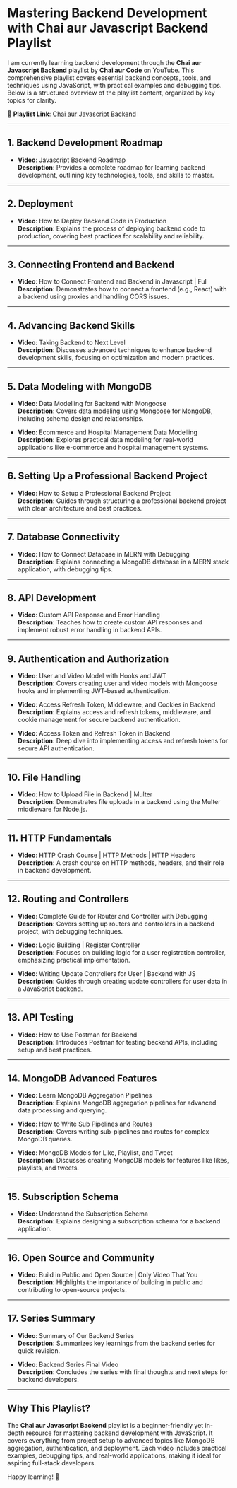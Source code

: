 # Mastering Backend Development with Chai aur Javascript Backend Playlist

I am currently learning backend development through the **Chai aur Javascript Backend** playlist by **Chai aur Code** on YouTube. This comprehensive playlist covers essential backend concepts, tools, and techniques using JavaScript, with practical examples and debugging tips. Below is a structured overview of the playlist content, organized by key topics for clarity.

🔗 **Playlist Link**: [Chai aur Javascript Backend](https://www.youtube.com/playlist?list=PLu71SKxNbfoBGh_8p_NS-ZAh6v7HhYqHW)

---

## 1. Backend Development Roadmap

- **Video**: Javascript Backend Roadmap  
  **Description**: Provides a complete roadmap for learning backend development, outlining key technologies, tools, and skills to master.

---

## 2. Deployment

- **Video**: How to Deploy Backend Code in Production  
  **Description**: Explains the process of deploying backend code to production, covering best practices for scalability and reliability.

---

## 3. Connecting Frontend and Backend

- **Video**: How to Connect Frontend and Backend in Javascript | Ful
  **Description**: Demonstrates how to connect a frontend (e.g., React) with a backend using proxies and handling CORS issues.

---

## 4. Advancing Backend Skills

- **Video**: Taking Backend to Next Level  
  **Description**: Discusses advanced techniques to enhance backend development skills, focusing on optimization and modern practices.

---

## 5. Data Modeling with MongoDB

- **Video**: Data Modelling for Backend with Mongoose  
  **Description**: Covers data modeling using Mongoose for MongoDB, including schema design and relationships.

- **Video**: Ecommerce and Hospital Management Data Modelling  
  **Description**: Explores practical data modeling for real-world applications like e-commerce and hospital management systems.

---

## 6. Setting Up a Professional Backend Project

- **Video**: How to Setup a Professional Backend Project  
  **Description**: Guides through structuring a professional backend project with clean architecture and best practices.

---

## 7. Database Connectivity

- **Video**: How to Connect Database in MERN with Debugging  
  **Description**: Explains connecting a MongoDB database in a MERN stack application, with debugging tips.

---

## 8. API Development

- **Video**: Custom API Response and Error Handling  
  **Description**: Teaches how to create custom API responses and implement robust error handling in backend APIs.

---

## 9. Authentication and Authorization

- **Video**: User and Video Model with Hooks and JWT  
  **Description**: Covers creating user and video models with Mongoose hooks and implementing JWT-based authentication.

- **Video**: Access Refresh Token, Middleware, and Cookies in Backend
  **Description**: Explains access and refresh tokens, middleware, and cookie management for secure backend authentication.

- **Video**: Access Token and Refresh Token in Backend  
  **Description**: Deep dive into implementing access and refresh tokens for secure API authentication.

---

## 10. File Handling

- **Video**: How to Upload File in Backend | Multer  
  **Description**: Demonstrates file uploads in a backend using the Multer middleware for Node.js.

---

## 11. HTTP Fundamentals

- **Video**: HTTP Crash Course | HTTP Methods | HTTP Headers  
  **Description**: A crash course on HTTP methods, headers, and their role in backend development.

---

## 12. Routing and Controllers

- **Video**: Complete Guide for Router and Controller with Debugging
  **Description**: Covers setting up routers and controllers in a backend project, with debugging techniques.

- **Video**: Logic Building | Register Controller  
  **Description**: Focuses on building logic for a user registration controller, emphasizing practical implementation.

- **Video**: Writing Update Controllers for User | Backend with JS
  **Description**: Guides through creating update controllers for user data in a JavaScript backend.

---

## 13. API Testing

- **Video**: How to Use Postman for Backend  
  **Description**: Introduces Postman for testing backend APIs, including setup and best practices.

---

## 14. MongoDB Advanced Features

- **Video**: Learn MongoDB Aggregation Pipelines  
  **Description**: Explains MongoDB aggregation pipelines for advanced data processing and querying.

- **Video**: How to Write Sub Pipelines and Routes  
  **Description**: Covers writing sub-pipelines and routes for complex MongoDB queries.

- **Video**: MongoDB Models for Like, Playlist, and Tweet  
  **Description**: Discusses creating MongoDB models for features like likes, playlists, and tweets.

---

## 15. Subscription Schema

- **Video**: Understand the Subscription Schema  
  **Description**: Explains designing a subscription schema for a backend application.

---

## 16. Open Source and Community

- **Video**: Build in Public and Open Source | Only Video That You
  **Description**: Highlights the importance of building in public and contributing to open-source projects.

---

## 17. Series Summary

- **Video**: Summary of Our Backend Series  
  **Description**: Summarizes key learnings from the backend series for quick revision.

- **Video**: Backend Series Final Video  
  **Description**: Concludes the series with final thoughts and next steps for backend developers.

---

## Why This Playlist?

The **Chai aur Javascript Backend** playlist is a beginner-friendly yet in-depth resource for mastering backend development with JavaScript. It covers everything from project setup to advanced topics like MongoDB aggregation, authentication, and deployment. Each video includes practical examples, debugging tips, and real-world applications, making it ideal for aspiring full-stack developers.

Happy learning! 🚀
